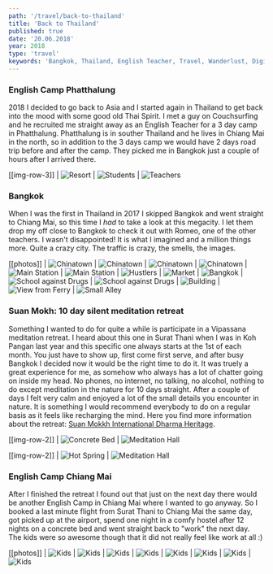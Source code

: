 ```yaml
---
path: '/travel/back-to-thailand'
title: 'Back to Thailand'
published: true
date: '20.06.2018'
year: 2018
type: 'travel'
keywords: 'Bangkok, Thailand, English Teacher, Travel, Wanderlust, Digital Nomad, Expat'
---
```


### English Camp Phatthalung

2018 I decided to go back to Asia and I started again in Thailand to get back into the mood with some good old Thai Spirit. I met a guy on Couchsurfing and he recruited me straight away as an English Teacher for a 3 day camp in Phatthalung. Phatthalung is in souther Thailand and he lives in Chiang Mai in the north, so in addition to the 3 days camp we would have 2 days road trip before and after the camp. They picked me in Bangkok just a couple of hours after I arrived there.

[[img-row-3]]
| ![Resort](photos/cc1.jpg "Resort")
| ![Students](photos/cc2.jpg "Students")
| ![Teachers](photos/cc3.jpg "Teachers")

### Bangkok

When I was the first in Thailand in 2017 I skipped Bangkok and went straight to Chiang Mai, so this time I _had_ to take a look at this megacity. I let them drop my off close to Bangkok to check it out with Romeo, one of the other teachers. I wasn't disappointed! It is what I imagined and a million things more. Quite a crazy city. The traffic is crazy, the smells, the images.

[[photos]]
| ![Chinatown](photos/bk4.jpg "Chinatown")
| ![Chinatown](photos/bk17.jpg "Chinatown")
| ![Chinatown](photos/bk3.jpg "Chinatown")
| ![Chinatown](photos/bk5.jpg "Chinatown")
| ![Main Station](photos/bk6.jpg "Main Station")
| ![Main Station](photos/bk7.jpg "Main Station")
| ![Hustlers](photos/bk8.jpg "Hustlers")
| ![Market](photos/bk9.jpg "Market")
| ![Bangkok](photos/bk10.jpg "Bangkok")
| ![School against Drugs](photos/bk11.jpg "School against Drugs")
| ![School against Drugs](photos/bk12.jpg "School against Drugs")
| ![Building](photos/bk13.jpg "Building")
| ![View from Ferry](photos/bk14.jpg "View from Ferry")
| ![Small Alley](photos/bk15.jpg "Small Alley")

### Suan Mokh: 10 day silent meditation retreat

Something I wanted to do for quite a while is participate in a Vipassana meditation retreat. I heard about this one in Surat Thani when I was in Koh Pangan last year and this specific one always starts at the 1st of each month. You just have to show up, first come first serve, and after busy Bangkok I decided now it would be the right time to do it. It was truely a great experience for me, as somehow who always has a lot of chatter going on inside my head. No phones, no internet, no talking, no alcohol, nothing to do except meditation in the nature for 10 days straight. After a couple of days I felt very calm and enjoyed a lot of the small details you encounter in nature.
It is something I would recommend everybody to do on a regular basis as it feels like recharging the mind. Here you find more information about the retreat: [Suan Mokkh International Dharma Heritage](http://www.suanmokkh-idh.org/).

[[img-row-2]]
| ![Concrete Bed](photos/sm1.jpg "Concrete Bed")
| ![Meditation Hall](photos/sm3.jpg "Meditation Hall")

[[img-row-2]]
| ![Hot Spring](photos/sm2.jpg "Hot Spring")
| ![Meditation Hall](photos/sm4.jpg "Meditation Hall")

### English Camp Chiang Mai

After I finished the retreat I found out that just on the next day there would be another English Camp in Chiang Mai where I wanted to go anyway. So I booked a last minute flight from Surat Thani to Chiang Mai the same day, got picked up at the airport, spend one night in a comfy hostel after 12 nights on a concrete bed and went straight back to "work" the next day.
The kids were so awesome though that it did not really feel like work at all :)

[[photos]]
| ![Kids](photos/ec1.jpg "English Students")
| ![Kids](photos/ec2.jpg "English Students")
| ![Kids](photos/ec3.jpg "English Students")
| ![Kids](photos/ec4.jpg "English Students")
| ![Kids](photos/ec5.jpg "English Students")
| ![Kids](photos/ec6.jpg "English Students")
| ![Kids](photos/ec7.jpg "English Students")
| ![Kids](photos/ec9.jpg "English Students")
